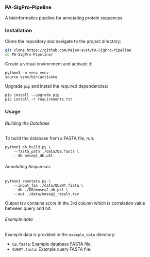 ### PA-SigPro-Pipeline
A bioinformatics pipeline for annotating protein sequences

### Installation

Clone the repository and navigate to the project directory:

```sh
git clone https://github.com/Rajan-sust/PA-SigPro-Pipeline
cd PA-SigPro-Pipeline/
```

Create a virtual environment and activate it:

```
python3 -m venv venv
source venv/bin/activate
```
Upgrade `pip` and install the required dependencies:
```
pip install --upgrade pip
pip install -r requirements.txt
```

### Usage
###### Building the Database

To build the database from a FASTA file, run:
```
python3 db_build.py \
    --fasta_path ./data/DB.fasta \
    --db mmseq2_db.pkl
```

###### Annotating Sequences
```
python3 annotate.py \
    --input_faa ./data/QUERY.fasta \
    --db ./DB/mmseq2_db.pkl \
    --out ./data/mmseq2_result.tsv
```

Output tsv contains score in the 3rd column which is correlation value between query and hit.

###### Example data
Example data is provided in the `example_data` directory:


- `DB.fasta`: Example database FASTA file.
- `QUERY.fasta`: Example query FASTA file.


